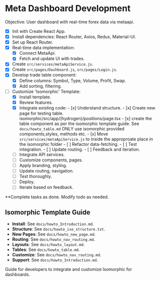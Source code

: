# Meta Dashboard Development

Objective: User dashboard with real-time forex data via metaapi.

- [x] Init with Create React App.
- [x] Install dependencies: React Router, Axios, Redux, Material-UI.
- [x] Set up React Router.
- [x] Real-time data implementation:
  - [x] Connect MetaApi.
  - [x] Fetch and update UI with trades.
- [x] Create `src/services/metaApiService.js`.
- [x] Create `src/pages/Dashboard.js`, `src/pages/Login.js`.
- [x] Develop trade table component:
  - [x] Define columns: Symbol, Type, Volume, Profit, Swap.
  - [x] Add sorting, filtering.
- [ ] Customize 'Isomorphic' Template:
  - [x] Install template.
  - [x] Review features.
  - [x] Integrate existing code:
          - [x] Understand structure.
          - [x] Create new page for testing table. isomorphic/src/app/(hydrogen)/positions/page.tsx
          - [x] create the table component as per the isomorphic template guide.  See `docs/howto_table.md` ONLY use isomorphic provided components,styles, methods etc.
          - [x] Move `src/services/metaApiService.js` to inside the approproate place in the isomorphic folder
          - [ ] Refactor data-fetching.
          - [ ] Test integration.
          - [ ] Update routing.
          - [ ] Feedback and iteration.
  - [ ] Integrate API services.
  - [ ] Customize components, pages.
  - [ ] Apply branding, styling.
  - [ ] Update routing, navigation.
  - [ ] Test thoroughly.
  - [ ] Deploy.
  - [ ] Iterate based on feedback.

**Complete tasks as done. Modify todo as needed.

## Isomorphic Template Guide

- **Install**: See `docs/howto_Introduction.md`.
- **Structure**: See `docs/howto_iso_structure.txt`.
- **New Pages**: See `docs/howto_new_page.md`.
- **Routing**: See `docs/howto_nav_routing.md`.
- **Layouts**: See `docs/howto_layout.md`.
- **Tables**: See `docs/howto_table.md`.
- **Customize**: See `docs/howto_nav_routing.md`.
- **Support**: See `docs/howto_Introduction.md`.

Guide for developers to integrate and customize Isomorphic for dashboards.
